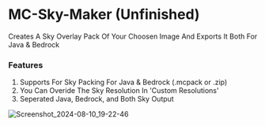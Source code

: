 # MC-Sky-Maker (Unfinished)
Creates A Sky Overlay Pack Of Your Choosen Image And Exports It Both For Java & Bedrock

### Features

1. Supports For Sky Packing For Java & Bedrock (.mcpack or .zip)
2. You Can Overide The Sky Resolution In 'Custom Resolutions' 
4. Seperated Java, Bedrock, and Both Sky Output

![Screenshot_2024-08-10_19-22-46](https://github.com/user-attachments/assets/84079ede-8d6d-489f-beb2-c459c7aa0290)

